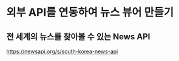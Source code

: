 # 외부 API를 연동하여 뉴스 뷰어 만들기

## 전 세계의 뉴스를 찾아볼 수 있는 News API

https://newsapi.org/s/south-korea-news-api

